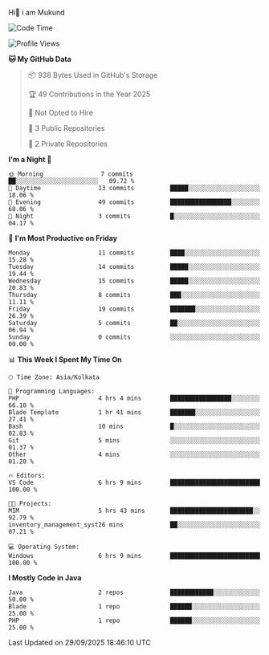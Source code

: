   Hi👋 i am Mukund
<!--
**MukundAkabari/MukundAkabari** is a ✨ _special_ ✨ repository because its `README.md` (this file) appears on your GitHub profile.

Here are some ideas to get you started:

- 🔭 I’m currently working Java
- 🌱 I’m currently learning Sping booy ,Java  ...

<!--START_SECTION:waka-->
![Code Time](http://img.shields.io/badge/Code%20Time-81%20hrs%2050%20mins-blue)

![Profile Views](http://img.shields.io/badge/Profile%20Views-1-blue)

**🐱 My GitHub Data** 

> 📦 938 Bytes Used in GitHub's Storage 
 > 
> 🏆 49 Contributions in the Year 2025
 > 
> 🚫 Not Opted to Hire
 > 
> 📜 3 Public Repositories 
 > 
> 🔑 2 Private Repositories 
 > 
**I'm a Night 🦉** 

```text
🌞 Morning                7 commits           ██░░░░░░░░░░░░░░░░░░░░░░░   09.72 % 
🌆 Daytime                13 commits          █████░░░░░░░░░░░░░░░░░░░░   18.06 % 
🌃 Evening                49 commits          █████████████████░░░░░░░░   68.06 % 
🌙 Night                  3 commits           █░░░░░░░░░░░░░░░░░░░░░░░░   04.17 % 
```
📅 **I'm Most Productive on Friday** 

```text
Monday                   11 commits          ████░░░░░░░░░░░░░░░░░░░░░   15.28 % 
Tuesday                  14 commits          █████░░░░░░░░░░░░░░░░░░░░   19.44 % 
Wednesday                15 commits          █████░░░░░░░░░░░░░░░░░░░░   20.83 % 
Thursday                 8 commits           ███░░░░░░░░░░░░░░░░░░░░░░   11.11 % 
Friday                   19 commits          ███████░░░░░░░░░░░░░░░░░░   26.39 % 
Saturday                 5 commits           ██░░░░░░░░░░░░░░░░░░░░░░░   06.94 % 
Sunday                   0 commits           ░░░░░░░░░░░░░░░░░░░░░░░░░   00.00 % 
```


📊 **This Week I Spent My Time On** 

```text
🕑︎ Time Zone: Asia/Kolkata

💬 Programming Languages: 
PHP                      4 hrs 4 mins        █████████████████░░░░░░░░   66.10 % 
Blade Template           1 hr 41 mins        ███████░░░░░░░░░░░░░░░░░░   27.41 % 
Bash                     10 mins             █░░░░░░░░░░░░░░░░░░░░░░░░   02.83 % 
Git                      5 mins              ░░░░░░░░░░░░░░░░░░░░░░░░░   01.37 % 
Other                    4 mins              ░░░░░░░░░░░░░░░░░░░░░░░░░   01.20 % 

🔥 Editors: 
VS Code                  6 hrs 9 mins        █████████████████████████   100.00 % 

🐱‍💻 Projects: 
MIM                      5 hrs 43 mins       ███████████████████████░░   92.79 % 
inventory_management_syst26 mins             ██░░░░░░░░░░░░░░░░░░░░░░░   07.21 % 

💻 Operating System: 
Windows                  6 hrs 9 mins        █████████████████████████   100.00 % 
```

**I Mostly Code in Java** 

```text
Java                     2 repos             ████████████░░░░░░░░░░░░░   50.00 % 
Blade                    1 repo              ██████░░░░░░░░░░░░░░░░░░░   25.00 % 
PHP                      1 repo              ██████░░░░░░░░░░░░░░░░░░░   25.00 % 
```




 Last Updated on 29/09/2025 18:46:10 UTC
<!--END_SECTION:waka-->
